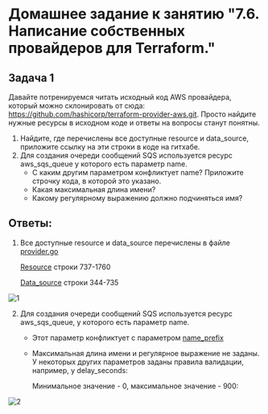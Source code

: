 # Домашнее задание к занятию "7.6. Написание собственных провайдеров для Terraform."

## Задача 1
Давайте потренируемся читать исходный код AWS провайдера, который можно склонировать от сюда: https://github.com/hashicorp/terraform-provider-aws.git. Просто найдите нужные ресурсы в исходном коде и ответы на вопросы станут понятны.

1. Найдите, где перечислены все доступные resource и data_source, приложите ссылку на эти строки в коде на гитхабе.
2. Для создания очереди сообщений SQS используется ресурс aws_sqs_queue у которого есть параметр name.
    * С каким другим параметром конфликтует name? Приложите строчку кода, в которой это указано.
    * Какая максимальная длина имени?
    * Какому регулярному выражению должно подчиняться имя?

## Ответы:
1. Все доступные resource и data_source перечислены в файле [provider.go](https://github.com/hashicorp/terraform-provider-aws/blob/main/internal/provider/provider.go)
   
   [Resource](https://github.com/hashicorp/terraform-provider-aws/blob/main/internal/provider/provider.go#L737) строки 737-1760
   
   [Data_source](https://github.com/hashicorp/terraform-provider-aws/blob/main/internal/provider/provider.go#L344) строки 344-735
 
 ![1](https://user-images.githubusercontent.com/93204208/178097923-414dee63-f572-4ac6-bc47-4e4789771f26.jpg)


2. Для создания очереди сообщений SQS используется ресурс aws_sqs_queue, у которого есть параметр name.
    * Этот параметр конфликтует с параметром [name_prefix](https://github.com/hashicorp/terraform-provider-aws/blob/5902887f418edd969cff285acb35464a9c435c11/internal/service/sqs/queue.go#L88)
      

      
   * Максимальная длина имени и регулярное выражение не заданы.
   У некоторых других параметров заданы правила валидации, например, у delay_seconds:
     
     Минимальное значение - 0, максимальное значение - 900:
     
 ![2](https://user-images.githubusercontent.com/93204208/178097929-9dc1f794-b4b7-464c-be12-1f071c5b5ad0.jpg)


